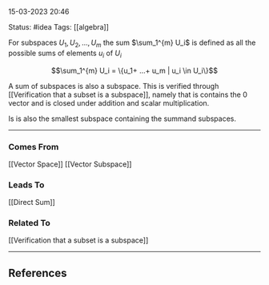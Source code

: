 15-03-2023   20:46

Status: #idea
Tags: [[algebra]]

For subspaces $U_1, U_2, ..., U_m$ the sum $\sum_1^{m} U_i$ is defined as all the possible sums of elements $u_i$ of $U_i$

$$\sum_1^{m} U_i = \{u_1+ ...+ u_m | u_i \in U_i\}$$

A sum of subspaces is also a subspace. This is verified through [[Verification that a subset is a subspace]], namely that is contains the $0$ vector and is closed under addition and scalar multiplication.

Is is also the smallest subspace containing the summand subspaces. 

---


### Comes From

[[Vector Space]]
[[Vector Subspace]]

### Leads To

[[Direct Sum]]

### Related To

[[Verification that a subset is a subspace]]

---

## References